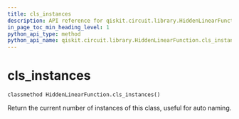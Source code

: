 ```yaml
---
title: cls_instances
description: API reference for qiskit.circuit.library.HiddenLinearFunction.cls_instances
in_page_toc_min_heading_level: 1
python_api_type: method
python_api_name: qiskit.circuit.library.HiddenLinearFunction.cls_instances
---
```


# cls\_instances

<span id="qiskit.circuit.library.HiddenLinearFunction.cls_instances" />

`classmethod HiddenLinearFunction.cls_instances()`

Return the current number of instances of this class, useful for auto naming.

